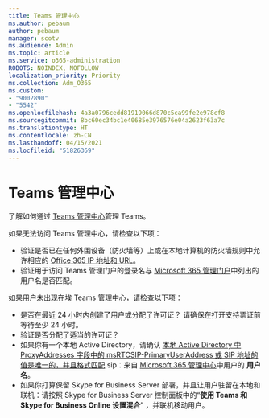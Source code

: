 ```yaml
---
title: Teams 管理中心
ms.author: pebaum
author: pebaum
manager: scotv
ms.audience: Admin
ms.topic: article
ms.service: o365-administration
ROBOTS: NOINDEX, NOFOLLOW
localization_priority: Priority
ms.collection: Adm_O365
ms.custom:
- "9002890"
- "5542"
ms.openlocfilehash: 4a3a0796cedd81919066d870c5ca99fe2e978cf8
ms.sourcegitcommit: 8bc60ec34bc1e40685e3976576e04a2623f63a7c
ms.translationtype: HT
ms.contentlocale: zh-CN
ms.lasthandoff: 04/15/2021
ms.locfileid: "51826369"
---
```

# <a name="teams-admin-center"></a>Teams 管理中心

了解如何通过 [Teams 管理中心](https://docs.microsoft.com/microsoftteams/manage-teams-skypeforbusiness-admin-center)管理 Teams。

如果无法访问 Teams 管理中心，请检查以下项：

- 验证是否已在任何外围设备（防火墙等）上或在本地计算机的防火墙规则中允许相应的 [Office 365 IP 地址和 URL](https://docs.microsoft.com/Office365/Enterprise/office-365-ip-web-service)。
- 验证用于访问 Teams 管理门户的登录名与 [Microsoft 365 管理门户](https://admin.microsoft.com/Adminportal/Home?source=applauncher#/users)中列出的用户名是否匹配。

如果用户未出现在埃 Teams 管理中心，请检查以下项：

- 是否在最近 24 小时内创建了用户或分配了许可证？ 请确保在打开支持票证前等待至少 24 小时。
- 验证是否分配了适当的许可证？
- 如果你有一个本地 Active Directory，请确认 [本地 Active Directory 中 ProxyAddresses 字段中的 msRTCSIP-PrimaryUserAddress 或 SIP 地址的值是唯一的，并且格式匹配](https://docs.microsoft.com/skypeforbusiness/troubleshoot/online-configuration/msrtcsip-primaryuseraddress-proxyaddaddress) sip：来自 [Microsoft 365 管理中心](https://admin.microsoft.com/Adminportal/Home?source=applauncher#/users)中用户的 **用户名**。
- 如果你打算保留 Skype for Business Server 部署，并且让用户驻留在本地和联机：请按照 Skype for Business Server 控制面板中的“**使用 Teams 和 Skype for Business Online 设置混合**” ，并联机移动用户。
